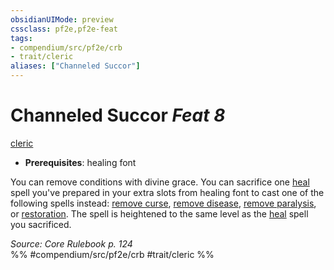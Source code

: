 ```yaml
---
obsidianUIMode: preview
cssclass: pf2e,pf2e-feat
tags:
- compendium/src/pf2e/crb
- trait/cleric
aliases: ["Channeled Succor"]
---
```

# Channeled Succor  *Feat 8*  
[cleric](../../rules/traits/cleric.md)  

- **Prerequisites**: healing font

You can remove conditions with divine grace. You can sacrifice one [heal](../spells/heal.md) spell you've prepared in your extra slots from healing font to cast one of the following spells instead: [remove curse](../spells/remove-curse.md), [remove disease](../spells/remove-disease.md), [remove paralysis](../spells/remove-paralysis.md), or [restoration](../spells/restoration.md). The spell is heightened to the same level as the [heal](../spells/heal.md) spell you sacrificed.

*Source: Core Rulebook p. 124*  
%% #compendium/src/pf2e/crb #trait/cleric %%